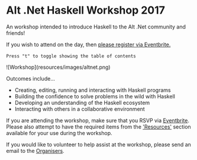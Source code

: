 

Alt .Net Haskell Workshop 2017
==============================

<div class="center important">

An workshop intended to introduce Haskell to  the Alt .Net community and friends!

If you wish to attend on the day, then [please register via Eventbrite.](https://www.eventbrite.com/e/haskell-workshop-tickets-31769054096)

</div>

<div class="important">

~~~{.note .notitle}
Press "t" to toggle showing the table of contents
~~~

</div>

<div class="center nopad"> ![Workshop](resources/images/altnet.png) </div>

Outcomes include...

* Creating, editing, running and interacting with Haskell programs
* Building the confidence to solve problems in the wild with Haskell
* Developing an understanding of the Haskell ecosystem
* Interacting with others in a collaborative environment

<div class="important note">

If you are attending the workshop, make sure that you RSVP via
[Eventbrite](https://www.eventbrite.com/e/haskell-workshop-tickets-31769054096).
Please also attempt to have the required items from the
['Resources'](#resources) section available for your use during the workshop.

If you would like to volunteer to help assist at the workshop, please send an email to the
[Organisers](mailto:alt-dot-net-haskell-workshop-2017@googlegroups.com).

</div>
